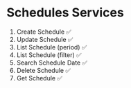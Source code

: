 # Schedules Services

1. Create Schedule ✅
2. Update Schedule ✅
3. List Schedule (period) ✅
4. List Schedule (filter) ✅
5. Search Schedule Date ✅
6. Delete Schedule ✅
7. Get Schedule ✅
